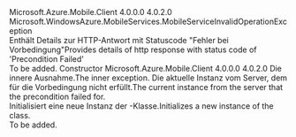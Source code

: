 <Type Name="MobileServicePreconditionFailedException" FullName="Microsoft.WindowsAzure.MobileServices.MobileServicePreconditionFailedException">
  <TypeSignature Language="C#" Value="public class MobileServicePreconditionFailedException : Microsoft.WindowsAzure.MobileServices.MobileServiceInvalidOperationException" />
  <TypeSignature Language="ILAsm" Value=".class public auto ansi beforefieldinit MobileServicePreconditionFailedException extends Microsoft.WindowsAzure.MobileServices.MobileServiceInvalidOperationException" />
  <TypeSignature Language="DocId" Value="T:Microsoft.WindowsAzure.MobileServices.MobileServicePreconditionFailedException" />
  <TypeSignature Language="VB.NET" Value="Public Class MobileServicePreconditionFailedException&#xA;Inherits MobileServiceInvalidOperationException" />
  <TypeSignature Language="F#" Value="type MobileServicePreconditionFailedException = class&#xA;    inherit MobileServiceInvalidOperationException" />
  <AssemblyInfo>
    <AssemblyName>Microsoft.Azure.Mobile.Client</AssemblyName>
    <AssemblyVersion>4.0.0.0</AssemblyVersion>
    <AssemblyVersion>4.0.2.0</AssemblyVersion>
  </AssemblyInfo>
  <Base>
    <BaseTypeName>Microsoft.WindowsAzure.MobileServices.MobileServiceInvalidOperationException</BaseTypeName>
  </Base>
  <Interfaces />
  <Docs>
    <summary>
            <span data-ttu-id="3d412-101">Enthält Details zur HTTP-Antwort mit Statuscode "Fehler bei Vorbedingung"</span><span class="sxs-lookup"><span data-stu-id="3d412-101">Provides details of http response with status code of 'Precondition Failed'</span></span>
            </summary>
    <remarks>To be added.</remarks>
  </Docs>
  <Members>
    <Member MemberName=".ctor">
      <MemberSignature Language="C#" Value="public MobileServicePreconditionFailedException (Microsoft.WindowsAzure.MobileServices.MobileServiceInvalidOperationException source, Newtonsoft.Json.Linq.JObject value);" />
      <MemberSignature Language="ILAsm" Value=".method public hidebysig specialname rtspecialname instance void .ctor(class Microsoft.WindowsAzure.MobileServices.MobileServiceInvalidOperationException source, class Newtonsoft.Json.Linq.JObject value) cil managed" />
      <MemberSignature Language="DocId" Value="M:Microsoft.WindowsAzure.MobileServices.MobileServicePreconditionFailedException.#ctor(Microsoft.WindowsAzure.MobileServices.MobileServiceInvalidOperationException,Newtonsoft.Json.Linq.JObject)" />
      <MemberSignature Language="VB.NET" Value="Public Sub New (source As MobileServiceInvalidOperationException, value As JObject)" />
      <MemberSignature Language="F#" Value="new Microsoft.WindowsAzure.MobileServices.MobileServicePreconditionFailedException : Microsoft.WindowsAzure.MobileServices.MobileServiceInvalidOperationException * Newtonsoft.Json.Linq.JObject -&gt; Microsoft.WindowsAzure.MobileServices.MobileServicePreconditionFailedException" Usage="new Microsoft.WindowsAzure.MobileServices.MobileServicePreconditionFailedException (source, value)" />
      <MemberType>Constructor</MemberType>
      <AssemblyInfo>
        <AssemblyName>Microsoft.Azure.Mobile.Client</AssemblyName>
        <AssemblyVersion>4.0.0.0</AssemblyVersion>
        <AssemblyVersion>4.0.2.0</AssemblyVersion>
      </AssemblyInfo>
      <Parameters>
        <Parameter Name="source" Type="Microsoft.WindowsAzure.MobileServices.MobileServiceInvalidOperationException" />
        <Parameter Name="value" Type="Newtonsoft.Json.Linq.JObject" />
      </Parameters>
      <Docs>
        <param name="source">
            <span data-ttu-id="3d412-102">Die innere Ausnahme.</span><span class="sxs-lookup"><span data-stu-id="3d412-102">The inner exception.</span></span>
            </param>
        <param name="value">
            <span data-ttu-id="3d412-103">Die aktuelle Instanz vom Server, dem für die Vorbedingung nicht erfüllt.</span><span class="sxs-lookup"><span data-stu-id="3d412-103">The current instance from the server that the precondition failed for.</span></span>
            </param>
        <summary>
            <span data-ttu-id="3d412-104">Initialisiert eine neue Instanz der <see cref="T:Microsoft.WindowsAzure.MobileServices.MobileServicePreconditionFailedException" />-Klasse.</span><span class="sxs-lookup"><span data-stu-id="3d412-104">Initializes a new instance of the <see cref="T:Microsoft.WindowsAzure.MobileServices.MobileServicePreconditionFailedException" /> class.</span></span>
            </summary>
        <remarks>To be added.</remarks>
      </Docs>
    </Member>
  </Members>
</Type>